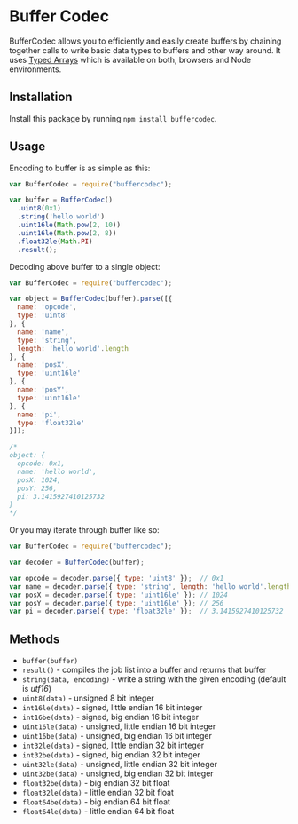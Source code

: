 Buffer Codec
===========

BufferCodec allows you to efficiently and easily create buffers by chaining together calls
to write basic data types to buffers and other way around. It uses 
[Typed Arrays](https://developer.mozilla.org/en/docs/Web/JavaScript/Typed_arrays) which
is available on both, browsers and Node environments.

Installation
------------
Install this package by running `npm install buffercodec`.

Usage
-----
Encoding to buffer is as simple as this:

```javascript
var BufferCodec = require("buffercodec");

var buffer = BufferCodec()
  .uint8(0x1)
  .string('hello world')
  .uint16le(Math.pow(2, 10))
  .uint16le(Math.pow(2, 8))
  .float32le(Math.PI)
  .result();
```

Decoding above buffer to a single object:

```javascript
var BufferCodec = require("buffercodec");

var object = BufferCodec(buffer).parse([{
  name: 'opcode',
  type: 'uint8'
}, {
  name: 'name',
  type: 'string',
  length: 'hello world'.length
}, {
  name: 'posX',
  type: 'uint16le'
}, {
  name: 'posY',
  type: 'uint16le'
}, {
  name: 'pi',
  type: 'float32le'
}]);

/*
object: {
  opcode: 0x1,
  name: 'hello world',
  posX: 1024,
  posY: 256,
  pi: 3.1415927410125732
}
*/
```

Or you may iterate through buffer like so:

```javascript
var BufferCodec = require("buffercodec");

var decoder = BufferCodec(buffer);

var opcode = decoder.parse({ type: 'uint8' });  // 0x1
var name = decoder.parse({ type: 'string', length: 'hello world'.length }); // 'hello world'
var posX = decoder.parse({ type: 'uint16le' }); // 1024
var posY = decoder.parse({ type: 'uint16le' }); // 256
var pi = decoder.parse({ type: 'float32le' });  // 3.1415927410125732
``` 

Methods
---------------

* `buffer(buffer)`
* `result()` - compiles the job list into a buffer and returns that buffer
* `string(data, encoding)` - write a string with the given encoding (default is *utf16*)
* `uint8(data)` - unsigned 8 bit integer
* `int16le(data)` - signed, little endian 16 bit integer
* `int16be(data)` - signed, big endian 16 bit integer
* `uint16le(data)` - unsigned, little endian 16 bit integer
* `uint16be(data)` - unsigned, big endian 16 bit integer
* `int32le(data)` - signed, little endian 32 bit integer
* `int32be(data)` - signed, big endian 32 bit integer
* `uint32le(data)` - unsigned, little endian 32 bit integer
* `uint32be(data)` - unsigned, big endian 32 bit integer
* `float32be(data)` - big endian 32 bit float
* `float32le(data)` - little endian 32 bit float
* `float64be(data)` - big endian 64 bit float
* `float64le(data)` - little endian 64 bit float
